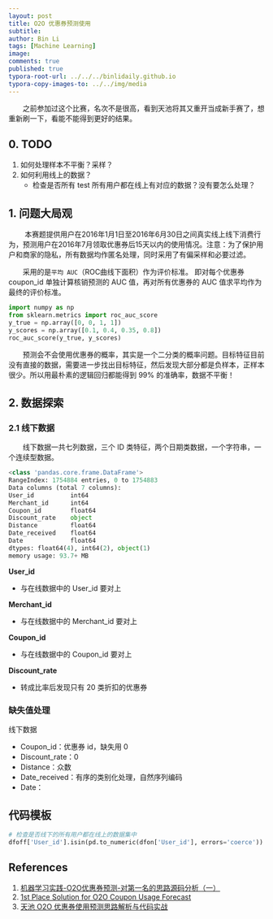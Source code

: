```yaml
---
layout: post
title: O2O 优惠券预测使用
subtitle:
author: Bin Li
tags: [Machine Learning]
image: 
comments: true
published: true
typora-root-url: ../../../binlidaily.github.io
typora-copy-images-to: ../../img/media
---
```


　　之前参加过这个比赛，名次不是很高，看到天池将其又重开当成新手赛了，想重新刷一下，看能不能得到更好的结果。

## 0. TODO
1. 如何处理样本不平衡？采样？
2. 如何利用线上的数据？
    * 检查是否所有 test 所有用户都在线上有对应的数据？没有要怎么处理？

## 1. 问题大局观
　　 本赛题提供用户在2016年1月1日至2016年6月30日之间真实线上线下消费行为，预测用户在2016年7月领取优惠券后15天以内的使用情况。注意：为了保护用户和商家的隐私，所有数据均作匿名处理，同时采用了有偏采样和必要过滤。

　　采用的是`平均 AUC`（ROC曲线下面积）作为评价标准。 即对每个优惠券 coupon_id 单独计算核销预测的 AUC 值，再对所有优惠券的 AUC 值求平均作为最终的评价标准。

```python
import numpy as np
from sklearn.metrics import roc_auc_score
y_true = np.array([0, 0, 1, 1])
y_scores = np.array([0.1, 0.4, 0.35, 0.8])
roc_auc_score(y_true, y_scores)
```

　　预测会不会使用优惠券的概率，其实是一个二分类的概率问题。目标特征目前没有直接的数据，需要进一步找出目标特征，然后发现大部分都是负样本，正样本很少。所以用最朴素的逻辑回归都能得到 99% 的准确率，数据不平衡！

## 2. 数据探索
### 2.1 线下数据
　　线下数据一共七列数据，三个 ID 类特征，两个日期类数据，一个字符串，一个连续型数据。

```python
<class 'pandas.core.frame.DataFrame'>
RangeIndex: 1754884 entries, 0 to 1754883
Data columns (total 7 columns):
User_id          int64
Merchant_id      int64
Coupon_id        float64
Discount_rate    object
Distance         float64
Date_received    float64
Date             float64
dtypes: float64(4), int64(2), object(1)
memory usage: 93.7+ MB
```

**User_id**
* 与在线数据中的 User_id 要对上

**Merchant_id**
* 与在线数据中的 Merchant_id 要对上

**Coupon_id**
* 与在线数据中的 Coupon_id 要对上

**Discount_rate**
* 转成比率后发现只有 20 类折扣的优惠券


### 缺失值处理
线下数据
* Coupon_id：优惠券 id，缺失用 0
* Discount_rate：0
* Distance：众数 
* Date_received：有序的类别化处理，自然序列编码
* Date：

## 代码模板

```python
# 检查是否线下的所有用户都在线上的数据集中
dfoff['User_id'].isin(pd.to_numeric(dfon['User_id'], errors='coerce')).all()】
```

## References
1. [机器学习实践-O2O优惠券预测-对第一名的思路源码分析（一）](https://jiayi797.github.io/2017/03/08/机器学习实践-O2O优惠券预测-对第一名的思路源码分析（一）/)
2. [1st Place Solution for O2O Coupon Usage Forecast](https://github.com/wepe/O2O-Coupon-Usage-Forecast)
3. [天池 O2O 优惠券使用预测思路解析与代码实战](https://redstonewill.com/1681/)